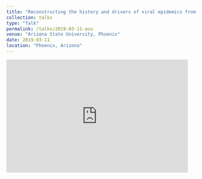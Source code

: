 ```yaml
---
title: "Reconstructing the history and drivers of viral epidemics from genomes of emerging RNA viruses"
collection: talks
type: "Talk"
permalink: /talks/2019-03-11-asu
venue: "Arizona State University, Phoenix"
date: 2019-03-11
location: "Phoenix, Arizona"
---
```


<iframe src="https://docs.google.com/presentation/d/e/2PACX-1vQrF6wqvjpnicCLRLZ-Zkp5Mho_aCoTMPSUw4PBxDXlUrdLk63DvN8rNUhx5TB3J35redfqcmD1Jv7j/embed?start=false&loop=false&delayms=60000" frameborder="0" width="480" height="299" allowfullscreen="true" mozallowfullscreen="true" webkitallowfullscreen="true"></iframe>
